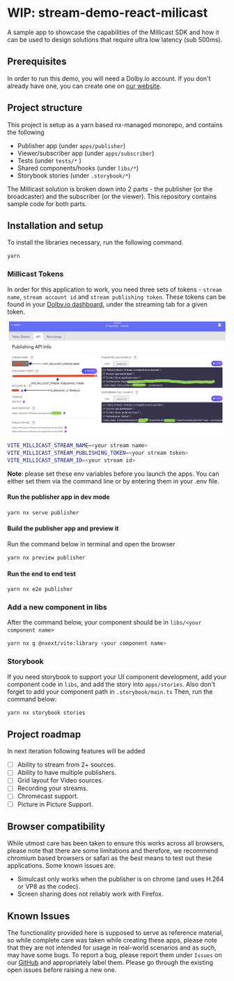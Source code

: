 # WIP: stream-demo-react-milicast

A sample app to showcase the capabilities of the Millicast SDK and how it can be used to design solutions that require ultra low latency (sub 500ms).

## Prerequisites

In order to run this demo, you will need a Dolby.io account. If you don't already have one, you can create one on [our website](https://dashboard.dolby.io).

## Project structure

This project is setup as a yarn based nx-managed monorepo, and contains the following

- Publisher app (under `apps/publisher`)
- Viewer/subscriber app (under `apps/subscriber`)
- Tests (under `tests/*` )
- Shared components/hooks (under `libs/*`)
- Storybook stories (under `.storybook/*`)

The Millicast solution is broken down into 2 parts - the publisher (or the broadcaster) and the subscriber (or the viewer). This repository contains sample code for both parts.

## Installation and setup

To install the libraries necessary, run the following command.

```bash
yarn
```

### Millicast Tokens

In order for this application to work, you need three sets of tokens - `stream name`, `stream account id` and `stream publishing token`. These tokens can be found in your [Dolby.io dashboard](https://streaming.dolby.io/#/tokens), under the streaming tab for a given token.

![tokens screenshot](docs/img/tokens.png)

```bash
VITE_MILLICAST_STREAM_NAME=<your stream name>
VITE_MILLICAST_STREAM_PUBLISHING_TOKEN=<your stream token>
VITE_MILLICAST_STREAM_ID=<your stream id>
```

**Note**: please set these env variables before you launch the apps. You can either set them via the command line or by entering them in your .env file.

#### Run the publisher app in dev mode

```bash
yarn nx serve publisher
```

#### Build the publisher app and preview it

Run the command below in terminal and open the browser

```bash
yarn nx preview publisher
```

#### Run the end to end test

```bash
yarn nx e2e publisher
```

### Add a new component in libs

After the command below, your component should be in `libs/<your component name>`

```bash
yarn nx g @nxext/vite:library <your component name>
```

### Storybook

If you need storybook to support your UI component development, add your component code in `libs`, and add the story into `apps/stories`. Also don't forget to add your component path in `.storybook/main.ts`
Then, run the command below:

```bash
yarn nx storybook stories
```

## Project roadmap

In next iteration following features will be added

- [ ] Ability to stream from 2+ sources.
- [ ] Ability to have multiple publishers.
- [ ] Grid layout for Video sources.
- [ ] Recording your streams.
- [ ] Chromecast support.
- [ ] Picture in Picture Support.

## Browser compatibility

While utmost care has been taken to ensure this works across all browsers, please note that there are some limitations and therefore, we recommend chromium based browsers or safari as the best means to test out these applications. Some known issues are.

- Simulcast only works when the publisher is on chrome (and uses H.264 or VP8 as the codec).
- Screen sharing does not reliably work with Firefox.

## Known Issues

The functionality provided here is supposed to serve as reference material, so while complete care was taken while creating these apps, please note that they are not intended for usage in real-world scenarios and as such, may have some bugs. To report a bug, please report them under `Issues` on our [GitHub](https://github.com/dolbyio-samples/stream-demo-react-millicast/issues) and appropriately label them. Please go through the existing open issues before raising a new one.
